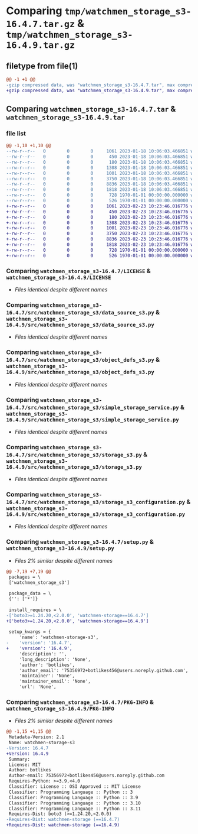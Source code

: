 # Comparing `tmp/watchmen_storage_s3-16.4.7.tar.gz` & `tmp/watchmen_storage_s3-16.4.9.tar.gz`

## filetype from file(1)

```diff
@@ -1 +1 @@
-gzip compressed data, was "watchmen_storage_s3-16.4.7.tar", max compression
+gzip compressed data, was "watchmen_storage_s3-16.4.9.tar", max compression
```

## Comparing `watchmen_storage_s3-16.4.7.tar` & `watchmen_storage_s3-16.4.9.tar`

### file list

```diff
@@ -1,10 +1,10 @@
--rw-r--r--   0        0        0     1061 2023-01-18 10:06:03.466851 watchmen_storage_s3-16.4.7/LICENSE
--rw-r--r--   0        0        0      450 2023-01-18 10:06:03.466851 watchmen_storage_s3-16.4.7/pyproject.toml
--rw-r--r--   0        0        0      180 2023-01-18 10:06:03.466851 watchmen_storage_s3-16.4.7/src/watchmen_storage_s3/__init__.py
--rw-r--r--   0        0        0     1308 2023-01-18 10:06:03.466851 watchmen_storage_s3-16.4.7/src/watchmen_storage_s3/data_source_s3.py
--rw-r--r--   0        0        0     1001 2023-01-18 10:06:03.466851 watchmen_storage_s3-16.4.7/src/watchmen_storage_s3/object_defs_s3.py
--rw-r--r--   0        0        0     3750 2023-01-18 10:06:03.466851 watchmen_storage_s3-16.4.7/src/watchmen_storage_s3/simple_storage_service.py
--rw-r--r--   0        0        0     8836 2023-01-18 10:06:03.466851 watchmen_storage_s3-16.4.7/src/watchmen_storage_s3/storage_s3.py
--rw-r--r--   0        0        0     1818 2023-01-18 10:06:03.466851 watchmen_storage_s3-16.4.7/src/watchmen_storage_s3/storage_s3_configuration.py
--rw-r--r--   0        0        0      728 1970-01-01 00:00:00.000000 watchmen_storage_s3-16.4.7/setup.py
--rw-r--r--   0        0        0      526 1970-01-01 00:00:00.000000 watchmen_storage_s3-16.4.7/PKG-INFO
+-rw-r--r--   0        0        0     1061 2023-02-23 10:23:46.016776 watchmen_storage_s3-16.4.9/LICENSE
+-rw-r--r--   0        0        0      450 2023-02-23 10:23:46.016776 watchmen_storage_s3-16.4.9/pyproject.toml
+-rw-r--r--   0        0        0      180 2023-02-23 10:23:46.016776 watchmen_storage_s3-16.4.9/src/watchmen_storage_s3/__init__.py
+-rw-r--r--   0        0        0     1308 2023-02-23 10:23:46.016776 watchmen_storage_s3-16.4.9/src/watchmen_storage_s3/data_source_s3.py
+-rw-r--r--   0        0        0     1001 2023-02-23 10:23:46.016776 watchmen_storage_s3-16.4.9/src/watchmen_storage_s3/object_defs_s3.py
+-rw-r--r--   0        0        0     3750 2023-02-23 10:23:46.016776 watchmen_storage_s3-16.4.9/src/watchmen_storage_s3/simple_storage_service.py
+-rw-r--r--   0        0        0     8836 2023-02-23 10:23:46.016776 watchmen_storage_s3-16.4.9/src/watchmen_storage_s3/storage_s3.py
+-rw-r--r--   0        0        0     1818 2023-02-23 10:23:46.016776 watchmen_storage_s3-16.4.9/src/watchmen_storage_s3/storage_s3_configuration.py
+-rw-r--r--   0        0        0      728 1970-01-01 00:00:00.000000 watchmen_storage_s3-16.4.9/setup.py
+-rw-r--r--   0        0        0      526 1970-01-01 00:00:00.000000 watchmen_storage_s3-16.4.9/PKG-INFO
```

### Comparing `watchmen_storage_s3-16.4.7/LICENSE` & `watchmen_storage_s3-16.4.9/LICENSE`

 * *Files identical despite different names*

### Comparing `watchmen_storage_s3-16.4.7/src/watchmen_storage_s3/data_source_s3.py` & `watchmen_storage_s3-16.4.9/src/watchmen_storage_s3/data_source_s3.py`

 * *Files identical despite different names*

### Comparing `watchmen_storage_s3-16.4.7/src/watchmen_storage_s3/object_defs_s3.py` & `watchmen_storage_s3-16.4.9/src/watchmen_storage_s3/object_defs_s3.py`

 * *Files identical despite different names*

### Comparing `watchmen_storage_s3-16.4.7/src/watchmen_storage_s3/simple_storage_service.py` & `watchmen_storage_s3-16.4.9/src/watchmen_storage_s3/simple_storage_service.py`

 * *Files identical despite different names*

### Comparing `watchmen_storage_s3-16.4.7/src/watchmen_storage_s3/storage_s3.py` & `watchmen_storage_s3-16.4.9/src/watchmen_storage_s3/storage_s3.py`

 * *Files identical despite different names*

### Comparing `watchmen_storage_s3-16.4.7/src/watchmen_storage_s3/storage_s3_configuration.py` & `watchmen_storage_s3-16.4.9/src/watchmen_storage_s3/storage_s3_configuration.py`

 * *Files identical despite different names*

### Comparing `watchmen_storage_s3-16.4.7/setup.py` & `watchmen_storage_s3-16.4.9/setup.py`

 * *Files 2% similar despite different names*

```diff
@@ -7,19 +7,19 @@
 packages = \
 ['watchmen_storage_s3']
 
 package_data = \
 {'': ['*']}
 
 install_requires = \
-['boto3>=1.24.20,<2.0.0', 'watchmen-storage==16.4.7']
+['boto3>=1.24.20,<2.0.0', 'watchmen-storage==16.4.9']
 
 setup_kwargs = {
     'name': 'watchmen-storage-s3',
-    'version': '16.4.7',
+    'version': '16.4.9',
     'description': '',
     'long_description': 'None',
     'author': 'botlikes',
     'author_email': '75356972+botlikes456@users.noreply.github.com',
     'maintainer': 'None',
     'maintainer_email': 'None',
     'url': 'None',
```

### Comparing `watchmen_storage_s3-16.4.7/PKG-INFO` & `watchmen_storage_s3-16.4.9/PKG-INFO`

 * *Files 2% similar despite different names*

```diff
@@ -1,15 +1,15 @@
 Metadata-Version: 2.1
 Name: watchmen-storage-s3
-Version: 16.4.7
+Version: 16.4.9
 Summary: 
 License: MIT
 Author: botlikes
 Author-email: 75356972+botlikes456@users.noreply.github.com
 Requires-Python: >=3.9,<4.0
 Classifier: License :: OSI Approved :: MIT License
 Classifier: Programming Language :: Python :: 3
 Classifier: Programming Language :: Python :: 3.9
 Classifier: Programming Language :: Python :: 3.10
 Classifier: Programming Language :: Python :: 3.11
 Requires-Dist: boto3 (>=1.24.20,<2.0.0)
-Requires-Dist: watchmen-storage (==16.4.7)
+Requires-Dist: watchmen-storage (==16.4.9)
```

